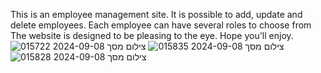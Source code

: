 
This is an employee management site. It is possible to add, update and delete employees. Each employee can have several roles to choose from
The website is designed to be pleasing to the eye.
Hope you'll enjoy.
![צילום מסך 2024-09-08 015722](https://github.com/user-attachments/assets/130215ed-4de3-4942-b8b4-6afb19568c8d)
![צילום מסך 2024-09-08 015835](https://github.com/user-attachments/assets/a91a9a01-7af2-4888-901b-fc31487bdc19)
![צילום מסך 2024-09-08 015828](https://github.com/user-attachments/assets/94e6d07e-f3fb-4ee8-a8e4-75838ce87e4b)
